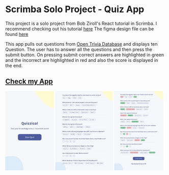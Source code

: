 # Scrimba Solo Project - Quiz App

This project is a solo project from Bob Ziroll's React tutorial in Scrimba.
I recommend checking out his tutorial [here](https://scrimba.com/learn/learnreact)
The figma design file can be found [here](https://www.figma.com/file/E9S5iPcm10f0RIHK8mCqKL/Quizzical-App?node-id=0%3A1)

This app pulls out questions from [Open Trivia Database](https://opentdb.com/api_config.php) and displays ten Question. The user has to answer all the questions and then press the submit button.
On pressing submit correct answers are highlighted in green and the incorrect are highlighted in red and also the score is displayed in the end.


## [Check my App](https://jovial-bombolone-04198f.netlify.app/)

<img src="./Images/jovial-bombolone-04198f.netlify.app_.png" width="`250" height="250">
<img src="./Images/jovial-bombolone-04198f.netlify.app_%20(1).png" width="`250" height="250">
<img src="./Images/jovial-bombolone-04198f.netlify.app_%20(2).png" width="`250" height="250">

